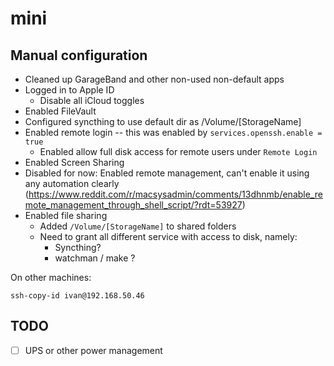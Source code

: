 # mini

## Manual configuration

* Cleaned up GarageBand and other non-used non-default apps
* Logged in to Apple ID
  * Disable all iCloud toggles
* Enabled FileVault
* Configured syncthing to use default dir as /Volume/[StorageName]
* Enabled remote login -- this was enabled by `services.openssh.enable = true`
  * Enabled allow full disk access for remote users under `Remote Login`
* Enabled Screen Sharing
* Disabled for now: Enabled remote management, can't enable it using any automation clearly
  (https://www.reddit.com/r/macsysadmin/comments/13dhnmb/enable_remote_management_through_shell_script/?rdt=53927)
* Enabled file sharing
  * Added `/Volume/[StorageName]` to shared folders
  * Need to grant all different service with access to disk, namely:
    * Syncthing?
    * watchman / make ?

On other machines:

```console
ssh-copy-id ivan@192.168.50.46
```

## TODO

- [ ] UPS or other power management
